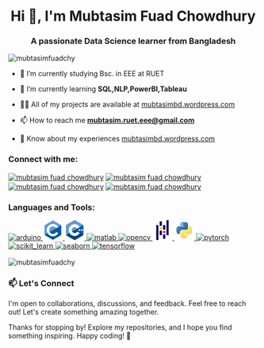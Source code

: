 <h1 align="center">Hi 👋, I'm Mubtasim Fuad Chowdhury</h1>
<h3 align="center">A passionate Data Science learner from Bangladesh</h3>

<p align="left"> <img src="https://komarev.com/ghpvc/?username=mubtasimfuadchy&label=Profile%20views&color=0e75b6&style=flat" alt="mubtasimfuadchy" /> </p>

- 🔭 I’m currently studying Bsc. in EEE at RUET

- 🌱 I’m currently learning **SQL,NLP,PowerBI,Tableau**

- 👨‍💻 All of my projects are available at [mubtasimbd.wordpress.com](mubtasimbd.wordpress.com)

- 📫 How to reach me **mubtasim.ruet.eee@gmail.com**

- 📄 Know about my experiences [mubtasimbd.wordpress.com](mubtasimbd.wordpress.com)

<h3 align="left">Connect with me:</h3>
<p align="left">
<a href="https://twitter.com/mubtasim fuad chowdhury" target="blank"><img align="center" src="https://raw.githubusercontent.com/rahuldkjain/github-profile-readme-generator/master/src/images/icons/Social/twitter.svg" alt="mubtasim fuad chowdhury" height="30" width="40" /></a>
<a href="https://linkedin.com/in/mubtasim fuad chowdhury" target="blank"><img align="center" src="https://raw.githubusercontent.com/rahuldkjain/github-profile-readme-generator/master/src/images/icons/Social/linked-in-alt.svg" alt="mubtasim fuad chowdhury" height="30" width="40" /></a>
<a href="https://fb.com/mubtasim fuad chowdhury" target="blank"><img align="center" src="https://raw.githubusercontent.com/rahuldkjain/github-profile-readme-generator/master/src/images/icons/Social/facebook.svg" alt="mubtasim fuad chowdhury" height="30" width="40" /></a>
<a href="https://instagram.com/mubtasim fuad chowdhury" target="blank"><img align="center" src="https://raw.githubusercontent.com/rahuldkjain/github-profile-readme-generator/master/src/images/icons/Social/instagram.svg" alt="mubtasim fuad chowdhury" height="30" width="40" /></a>
</p>

<h3 align="left">Languages and Tools:</h3>
<p align="left"> <a href="https://www.arduino.cc/" target="_blank" rel="noreferrer"> <img src="https://cdn.worldvectorlogo.com/logos/arduino-1.svg" alt="arduino" width="40" height="40"/> </a> <a href="https://www.cprogramming.com/" target="_blank" rel="noreferrer"> <img src="https://raw.githubusercontent.com/devicons/devicon/master/icons/c/c-original.svg" alt="c" width="40" height="40"/> </a> <a href="https://www.w3schools.com/cpp/" target="_blank" rel="noreferrer"> <img src="https://raw.githubusercontent.com/devicons/devicon/master/icons/cplusplus/cplusplus-original.svg" alt="cplusplus" width="40" height="40"/> </a> <a href="https://www.mathworks.com/" target="_blank" rel="noreferrer"> <img src="https://upload.wikimedia.org/wikipedia/commons/2/21/Matlab_Logo.png" alt="matlab" width="40" height="40"/> </a> <a href="https://opencv.org/" target="_blank" rel="noreferrer"> <img src="https://www.vectorlogo.zone/logos/opencv/opencv-icon.svg" alt="opencv" width="40" height="40"/> </a> <a href="https://pandas.pydata.org/" target="_blank" rel="noreferrer"> <img src="https://raw.githubusercontent.com/devicons/devicon/2ae2a900d2f041da66e950e4d48052658d850630/icons/pandas/pandas-original.svg" alt="pandas" width="40" height="40"/> </a> <a href="https://www.python.org" target="_blank" rel="noreferrer"> <img src="https://raw.githubusercontent.com/devicons/devicon/master/icons/python/python-original.svg" alt="python" width="40" height="40"/> </a> <a href="https://pytorch.org/" target="_blank" rel="noreferrer"> <img src="https://www.vectorlogo.zone/logos/pytorch/pytorch-icon.svg" alt="pytorch" width="40" height="40"/> </a> <a href="https://scikit-learn.org/" target="_blank" rel="noreferrer"> <img src="https://upload.wikimedia.org/wikipedia/commons/0/05/Scikit_learn_logo_small.svg" alt="scikit_learn" width="40" height="40"/> </a> <a href="https://seaborn.pydata.org/" target="_blank" rel="noreferrer"> <img src="https://seaborn.pydata.org/_images/logo-mark-lightbg.svg" alt="seaborn" width="40" height="40"/> </a> <a href="https://www.tensorflow.org" target="_blank" rel="noreferrer"> <img src="https://www.vectorlogo.zone/logos/tensorflow/tensorflow-icon.svg" alt="tensorflow" width="40" height="40"/> </a> </p>

<p><img align="center" src="https://github-readme-stats.vercel.app/api/top-langs?username=mubtasimfuadchy&show_icons=true&locale=en&layout=compact" alt="mubtasimfuadchy" /></p>

### 📫 Let's Connect
I'm open to collaborations, discussions, and feedback. Feel free to reach out! Let's create something amazing together.

Thanks for stopping by! Explore my repositories, and I hope you find something inspiring. Happy coding! 🚀

